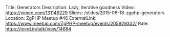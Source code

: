 Title: Generators
Description: Lazy, iterative goodness
Video: https://vimeo.com/131146229
Slides: /slides/2015-06-18-zgphp-generators
Location: ZgPHP Meetup #46
ExternalLink: https://www.meetup.com/ZgPHP-meetup/events/205929332/
Rate: https://joind.in/talk/view/14684
